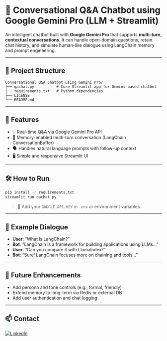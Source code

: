 # 💬 Conversational Q&A Chatbot using Google Gemini Pro (LLM + Streamlit)

An intelligent chatbot built with **Google Gemini Pro** that supports **multi-turn, contextual conversations**. It can handle open-domain questions, retain chat history, and simulate human-like dialogue using LangChain memory and prompt engineering.

---

## 📂 Project Structure

```
Conversational Q&A Chatbot using Gemini Pro/
├── qachat.py          # Core Streamlit app for Gemini-based chatbot
├── requirements.txt   # Python dependencies
├── LICENSE
└── README.md
```

---

## 🚀 Features

- 💡 Real-time Q&A via Google Gemini Pro API
- 🧠 Memory-enabled multi-turn conversation (LangChain ConversationBuffer)
- 🗣️ Handles natural language prompts with follow-up context
- 🖥️ Simple and responsive Streamlit UI

---

## 🛠️ How to Run

```bash
pip install -r requirements.txt
streamlit run qachat.py
```

> 🔐 Add your `GOOGLE_API_KEY` in `.env` or environment variables.

---

## 💬 Example Dialogue

- **User**: “What is LangChain?”
- **Bot**: “LangChain is a framework for building applications using LLMs...”
- **User**: “Can you compare it with LlamaIndex?”
- **Bot**: “Sure! LangChain focuses more on chaining and tools...”

---

## 🔭 Future Enhancements

- Add persona and tone controls (e.g., formal, friendly)
- Extend memory to long-term via Redis or external DB
- Add user authentication and chat logging

---


## 📫 Contact

[![LinkedIn](https://img.shields.io/badge/LinkedIn-Aparna-blue?style=flat&logo=linkedin)](https://www.linkedin.com/in/aparna-k-628005167/)
